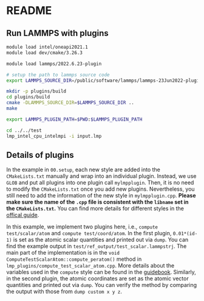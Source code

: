 # README

## Run LAMMPS with plugins

```bash
module load intel/oneapi2021.1
module load dev/cmake/3.26.3 

module load lammps/2022.6.23-plugin

# setup the path to lammps source code
export LAMMPS_SOURCE_DIR=/public/software/lammps/lammps-23Jun2022-plugin/src

mkdir -p plugins/build
cd plugins/build
cmake -DLAMMPS_SOURCE_DIR=$LAMMPS_SOURCE_DIR ..
make

export LAMMPS_PLUGIN_PATH=$PWD:$LAMMPS_PLUGIN_PATH

cd ../../test
lmp_intel_cpu_intelmpi -i input.lmp
```

## Details of plugins

In the example in `00.setup`, each new style are added into the `CMakeLists.txt` manually and wrap into an individual plugin. Instead, we use `GLOB` and put all plugins into one plugin call `mylmpplugin`. Then, it is no need to modify the `CMakeLists.txt` once you add new plugins. Nevertheless, you still need to add the information of the new style in `mylmpplugin.cpp`. **Please make sure the name of the `.cpp` file is consistent with the `libname` set in the `CMakeLists.txt`.** You can find more details for different styles in the [offical guide](https://docs.lammps.org/Developer_plugins.html). 

In this example, we implement two plugins here, i.e., `compute test/scalar/atom` and `compute test/coord/atom`. In the first plugin, `0.01*(id-1)` is set as the atomic scalar quantities and printed out via `dump`. You can find the example output in `test/ref_output/test_scalar.lammpstrj`. The main part of the implementation is in the `void ComputeTestScalarAtom::compute_peratom()` method in `lmp_plugins/compute_test_scalar_atom.cpp`. More details about the variables used in the `compute` style can be found in the [guidebook](https://github.com/PacktPublishing/Extending-and-Modifying-LAMMPS-Writing-Your-Own-Source-Code). Similarly, in the second plugin, the atomic coordinates are set as the atomic vector quantities and printed out via `dump`. You can verify the method by comparing the output with those from `dump custom x y z`. 